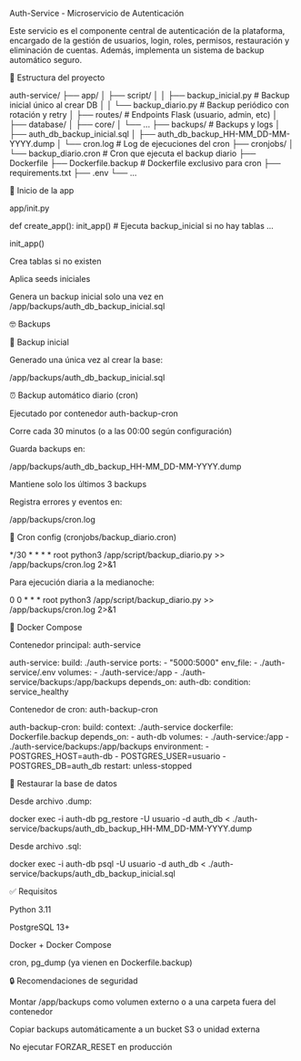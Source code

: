 Auth-Service - Microservicio de Autenticación

Este servicio es el componente central de autenticación de la plataforma, encargado de la gestión de usuarios, login, roles, permisos, restauración y eliminación de cuentas. Además, implementa un sistema de backup automático seguro.

📂 Estructura del proyecto

auth-service/
├── app/
│   ├── script/
│   │   ├── backup_inicial.py         # Backup inicial único al crear DB
│   │   └── backup_diario.py          # Backup periódico con rotación y retry
│   ├── routes/                         # Endpoints Flask (usuario, admin, etc)
│   ├── database/
│   ├── core/
│   └── ...
├── backups/                             # Backups y logs
│   ├── auth_db_backup_inicial.sql
│   ├── auth_db_backup_HH-MM_DD-MM-YYYY.dump
│   └── cron.log                      # Log de ejecuciones del cron
├── cronjobs/
│   └── backup_diario.cron            # Cron que ejecuta el backup diario
├── Dockerfile
├── Dockerfile.backup                   # Dockerfile exclusivo para cron
├── requirements.txt
├── .env
└── ...

🚀 Inicio de la app

app/init.py

def create_app():
    init_app()  # Ejecuta backup_inicial si no hay tablas
    ...

init_app()

Crea tablas si no existen

Aplica seeds iniciales

Genera un backup inicial solo una vez en /app/backups/auth_db_backup_inicial.sql

🤓 Backups

🔄 Backup inicial

Generado una única vez al crear la base:

/app/backups/auth_db_backup_inicial.sql

⏰ Backup automático diario (cron)

Ejecutado por contenedor auth-backup-cron

Corre cada 30 minutos (o a las 00:00 según configuración)

Guarda backups en:

/app/backups/auth_db_backup_HH-MM_DD-MM-YYYY.dump

Mantiene solo los últimos 3 backups

Registra errores y eventos en:

/app/backups/cron.log

📅 Cron config (cronjobs/backup_diario.cron)

*/30 * * * * root python3 /app/script/backup_diario.py >> /app/backups/cron.log 2>&1

Para ejecución diaria a la medianoche:

0 0 * * * root python3 /app/script/backup_diario.py >> /app/backups/cron.log 2>&1

🐳 Docker Compose

Contenedor principal: auth-service

auth-service:
  build: ./auth-service
  ports:
    - "5000:5000"
  env_file:
    - ./auth-service/.env
  volumes:
    - ./auth-service:/app
    - ./auth-service/backups:/app/backups
  depends_on:
    auth-db:
      condition: service_healthy

Contenedor de cron: auth-backup-cron

auth-backup-cron:
  build:
    context: ./auth-service
    dockerfile: Dockerfile.backup
  depends_on:
    - auth-db
  volumes:
    - ./auth-service:/app
    - ./auth-service/backups:/app/backups
  environment:
    - POSTGRES_HOST=auth-db
    - POSTGRES_USER=usuario
    - POSTGRES_DB=auth_db
  restart: unless-stopped

🔄 Restaurar la base de datos

Desde archivo .dump:

docker exec -i auth-db pg_restore -U usuario -d auth_db < ./auth-service/backups/auth_db_backup_HH-MM_DD-MM-YYYY.dump

Desde archivo .sql:

docker exec -i auth-db psql -U usuario -d auth_db < ./auth-service/backups/auth_db_backup_inicial.sql

✅ Requisitos

Python 3.11

PostgreSQL 13+

Docker + Docker Compose

cron, pg_dump (ya vienen en Dockerfile.backup)

🔒 Recomendaciones de seguridad

Montar /app/backups como volumen externo o a una carpeta fuera del contenedor

Copiar backups automáticamente a un bucket S3 o unidad externa

No ejecutar FORZAR_RESET en producción